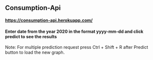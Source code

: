 ## Consumption-Api

#### https://consumption-api.herokuapp.com/

#### Enter date from the year 2020 in the format yyyy-mm-dd and click predict to see the results

Note: For multiple prediction request press Ctrl + Shift + R after Predict button to load the new graph.
